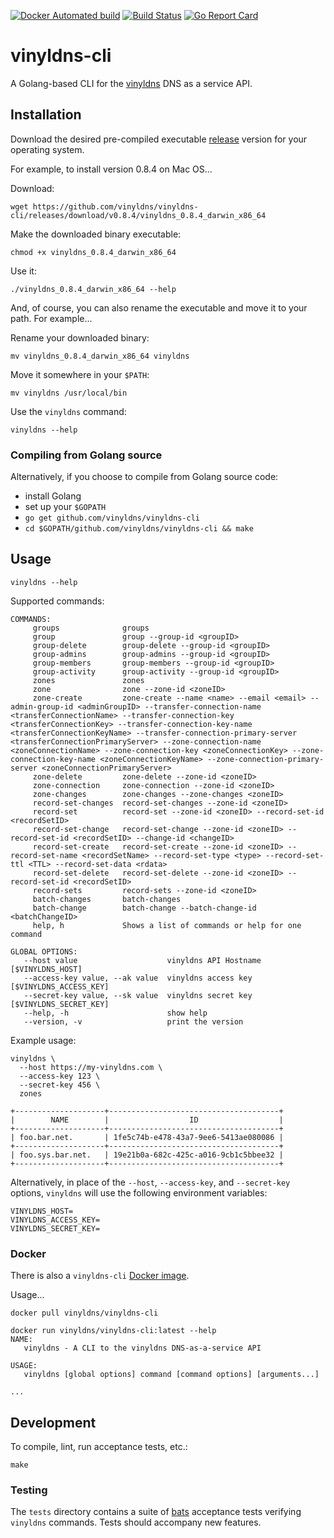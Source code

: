 [![Docker Automated build](https://img.shields.io/docker/automated/vinyldns/vinyldns-cli.svg?style=flat)](https://hub.docker.com/r/vinyldns/vinyldns-cli/)
[![Build Status](https://travis-ci.org/vinyldns/vinyldns-cli.svg?branch=master)](https://travis-ci.org/vinyldns/vinyldns-cli)
[![Go Report Card](https://goreportcard.com/badge/github.com/vinyldns/vinyldns-cli)](https://goreportcard.com/report/github.com/vinyldns/vinyldns-cli)

# vinyldns-cli

A Golang-based CLI for the [vinyldns](https://github.com/vinyldns/vinyldns) DNS as a service API.

## Installation

Download the desired pre-compiled executable [release](https://github.com/vinyldns/vinyldns-cli/releases) version
for your operating system.

For example, to install version 0.8.4 on Mac OS...

Download:

```
wget https://github.com/vinyldns/vinyldns-cli/releases/download/v0.8.4/vinyldns_0.8.4_darwin_x86_64
```

Make the downloaded binary executable:

```
chmod +x vinyldns_0.8.4_darwin_x86_64
```

Use it:

```
./vinyldns_0.8.4_darwin_x86_64 --help
```

And, of course, you can also rename the executable and move it to your path. For example...

Rename your downloaded binary:

```
mv vinyldns_0.8.4_darwin_x86_64 vinyldns
```

Move it somewhere in your `$PATH`:

```
mv vinyldns /usr/local/bin
```

Use the `vinyldns` command:

```
vinyldns --help
```

### Compiling from Golang source

Alternatively, if you choose to compile from Golang source code:

* install Golang
* set up your `$GOPATH`
* `go get github.com/vinyldns/vinyldns-cli`
* `cd $GOPATH/github.com/vinyldns/vinyldns-cli && make`

## Usage

```
vinyldns --help
```

Supported commands:

```
COMMANDS:
     groups              groups
     group               group --group-id <groupID>
     group-delete        group-delete --group-id <groupID>
     group-admins        group-admins --group-id <groupID>
     group-members       group-members --group-id <groupID>
     group-activity      group-activity --group-id <groupID>
     zones               zones
     zone                zone --zone-id <zoneID>
     zone-create         zone-create --name <name> --email <email> --admin-group-id <adminGroupID> --transfer-connection-name <transferConnectionName> --transfer-connection-key <transferConnectionKey> --transfer-connection-key-name <transferConnectionKeyName> --transfer-connection-primary-server <transferConnectionPrimaryServer> --zone-connection-name <zoneConnectionName> --zone-connection-key <zoneConnectionKey> --zone-connection-key-name <zoneConnectionKeyName> --zone-connection-primary-server <zoneConnectionPrimaryServer>
     zone-delete         zone-delete --zone-id <zoneID>
     zone-connection     zone-connection --zone-id <zoneID>
     zone-changes        zone-changes --zone-changes <zoneID>
     record-set-changes  record-set-changes --zone-id <zoneID>
     record-set          record-set --zone-id <zoneID> --record-set-id <recordSetID>
     record-set-change   record-set-change --zone-id <zoneID> --record-set-id <recordSetID> --change-id <changeID>
     record-set-create   record-set-create --zone-id <zoneID> --record-set-name <recordSetName> --record-set-type <type> --record-set-ttl <TTL> --record-set-data <rdata>
     record-set-delete   record-set-delete --zone-id <zoneID> --record-set-id <recordSetID>
     record-sets         record-sets --zone-id <zoneID>
     batch-changes       batch-changes
     batch-change        batch-change --batch-change-id <batchChangeID>
     help, h             Shows a list of commands or help for one command

GLOBAL OPTIONS:
   --host value                    vinyldns API Hostname [$VINYLDNS_HOST]
   --access-key value, --ak value  vinyldns access key [$VINYLDNS_ACCESS_KEY]
   --secret-key value, --sk value  vinyldns secret key [$VINYLDNS_SECRET_KEY]
   --help, -h                      show help
   --version, -v                   print the version
```

Example usage:

```
vinyldns \
  --host https://my-vinyldns.com \
  --access-key 123 \
  --secret-key 456 \
  zones

+--------------------+--------------------------------------+
|        NAME        |                  ID                  |
+--------------------+--------------------------------------+
| foo.bar.net.       | 1fe5c74b-e478-43a7-9ee6-5413ae080086 |
+--------------------+--------------------------------------+
| foo.sys.bar.net.   | 19e21b0a-682c-425c-a016-9cb1c5bbee32 |
+--------------------+--------------------------------------+
```

Alternatively, in place of the `--host`, `--access-key`, and `--secret-key` options, `vinyldns` will use the following environment variables:

```
VINYLDNS_HOST=
VINYLDNS_ACCESS_KEY=
VINYLDNS_SECRET_KEY=
```

### Docker

There is also a `vinyldns-cli` [Docker image](https://hub.docker.com/r/vinyldns/vinyldns-cli/).

Usage...

```
docker pull vinyldns/vinyldns-cli
```

```
docker run vinyldns/vinyldns-cli:latest --help
NAME:
   vinyldns - A CLI to the vinyldns DNS-as-a-service API

USAGE:
   vinyldns [global options] command [command options] [arguments...]

...
```

## Development

To compile, lint, run acceptance tests, etc.:

```
make
```

### Testing

The `tests` directory contains a suite of [bats](https://github.com/sstephenson/bats) acceptance tests verifying `vinyldns` commands. Tests should accompany new features.
